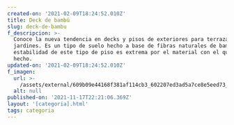 ```yaml
---
created-on: '2021-02-09T18:24:52.010Z'
title: Deck de bambú
slug: deck-de-bambu
f_descripcion: >-
  Conoce la nueva tendencia en decks y pisos de exteriores para terrazas y
  jardines. Es un tipo de suelo hecho a base de fibras naturales de bambú. La
  estabilidad de este tipo de piso es extrema por el material con el que está
  hecho.
updated-on: '2021-02-09T18:24:52.010Z'
f_imagen:
  url: >-
    /assets/external/609b09e44168f381af114cb3_602207ed3ad5a7ce8e5eed73_deck-bambu-mexico.jpg
  alt: null
published-on: '2021-11-17T22:21:06.369Z'
layout: '[categoria].html'
tags: categoria
---
```



